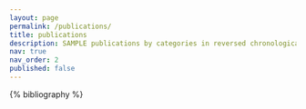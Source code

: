 ```yaml
---
layout: page
permalink: /publications/
title: publications
description: SAMPLE publications by categories in reversed chronological order. generated by jekyll-scholar.
nav: true
nav_order: 2
published: false
---
```


<!-- _pages/publications.md -->
<div class="publications">

{% bibliography %}

</div>
